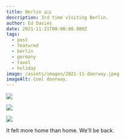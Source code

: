 ```yaml
---
title: Berlin 🇩🇪
description: 3rd time visiting Berlin.
author: Ed Davies
date: 2021-11-21T00:00:00.000Z
tags:
  - post
  - featured
  - berlin
  - germany
  - tavel
  - holiday
image: /assets/images/2021-11-doorway.jpeg
imageAlt: Cool doorway.
---
```

![](/assets/images/2021-11-tower.jpeg)

![](/assets/images/2021-11-door.jpeg)

![](/assets/images/2021-11-sez.jpeg)

It felt more home than home. We'll be back.